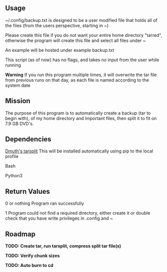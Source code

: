 Usage
--
~/.config/backup.txt is designed to be a user modified file that holds all of the files (from the users perspective, starting in ~)

Please create this file if you do not want your entire home directory "tarred", otherwise the program will create this file and select all files under ~

An example will be hosted under example backup.txt

This script (as of now) has no flags, and takes no input from the user while running

**Warning** If you run this program multiple times, it will overwrite the tar file from previous runs on that day, as each file is named according to the system date



Mission
--
The purpose of this program is to automatically create a backup (tar to begin with), of my home directory and important files, then split it to fit on 7.9 GB DVD's.

Dependencies
--
[Dmuth's tarsplit](https://github.com/dmuth/tarsplit)
This will be installed automatically using pip to the local profile

Bash

Python3

Return Values
--

0 or nothing    Program ran successfully

1   Program could not find a required directory, either create it or double check that you have write
privileges in .config and ~



Roadmap
--
**TODO: Create tar, run tarsplit, compress split tar file(s)**

**TODO: Verify chunk sizes**

**TODO: Auto burn to cd**
